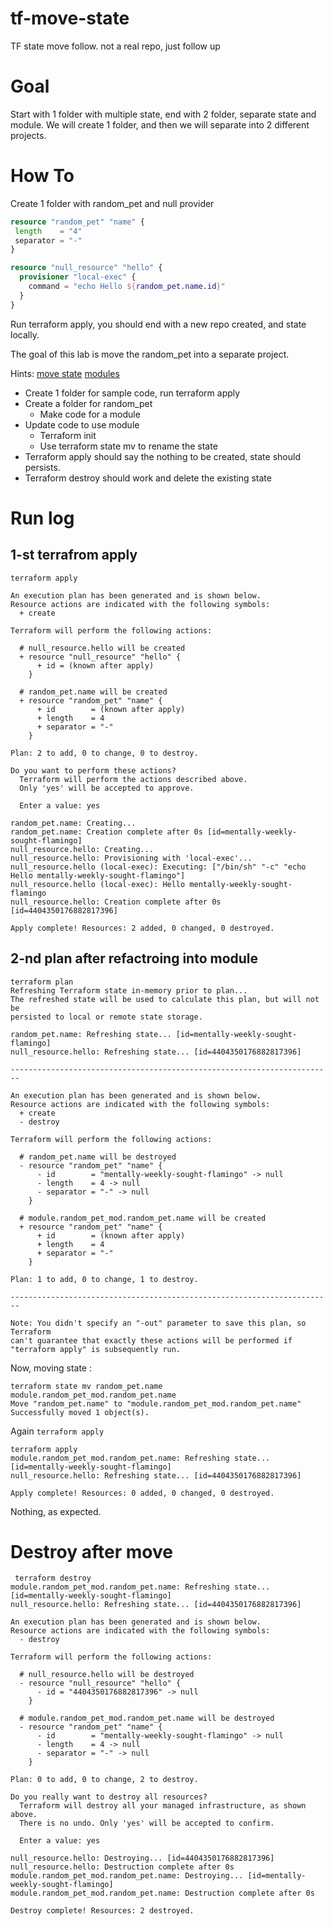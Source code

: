# tf-move-state
TF state move follow. not a real repo, just follow up

# Goal

Start with 1 folder with multiple state, end with 2 folder, separate state and module.
We will create 1 folder, and then we will separate into 2 different projects.

# How To 

Create 1 folder with random_pet and null provider

```terraform
resource "random_pet" "name" {
 length    = "4"
 separator = "-"
}

resource "null_resource" "hello" {
  provisioner "local-exec" {
    command = "echo Hello ${random_pet.name.id}"
  }
}
```

Run terraform apply, you should end with a new repo created, and state locally.

The goal of this lab is move the random_pet into a separate project.

Hints:
[move state](https://www.terraform.io/docs/commands/state/mv.html)
[modules](https://www.terraform.io/docs/configuration/modules.html)



- Create 1 folder for sample code, run terraform apply
- Create a folder for random_pet
  - Make code for a module
- Update code to use module
  - Terraform init
  - Use terraform state mv to rename the state
- Terraform apply should say the nothing to be created, state should persists.
- Terraform destroy should work and delete the existing state

# Run log 


## 1-st terrafrom apply 
```
terraform apply

An execution plan has been generated and is shown below.
Resource actions are indicated with the following symbols:
  + create

Terraform will perform the following actions:

  # null_resource.hello will be created
  + resource "null_resource" "hello" {
      + id = (known after apply)
    }

  # random_pet.name will be created
  + resource "random_pet" "name" {
      + id        = (known after apply)
      + length    = 4
      + separator = "-"
    }

Plan: 2 to add, 0 to change, 0 to destroy.

Do you want to perform these actions?
  Terraform will perform the actions described above.
  Only 'yes' will be accepted to approve.

  Enter a value: yes

random_pet.name: Creating...
random_pet.name: Creation complete after 0s [id=mentally-weekly-sought-flamingo]
null_resource.hello: Creating...
null_resource.hello: Provisioning with 'local-exec'...
null_resource.hello (local-exec): Executing: ["/bin/sh" "-c" "echo Hello mentally-weekly-sought-flamingo"]
null_resource.hello (local-exec): Hello mentally-weekly-sought-flamingo
null_resource.hello: Creation complete after 0s [id=4404350176882817396]

Apply complete! Resources: 2 added, 0 changed, 0 destroyed.
```

## 2-nd plan after refactroing into module 
```
terraform plan
Refreshing Terraform state in-memory prior to plan...
The refreshed state will be used to calculate this plan, but will not be
persisted to local or remote state storage.

random_pet.name: Refreshing state... [id=mentally-weekly-sought-flamingo]
null_resource.hello: Refreshing state... [id=4404350176882817396]

------------------------------------------------------------------------

An execution plan has been generated and is shown below.
Resource actions are indicated with the following symbols:
  + create
  - destroy

Terraform will perform the following actions:

  # random_pet.name will be destroyed
  - resource "random_pet" "name" {
      - id        = "mentally-weekly-sought-flamingo" -> null
      - length    = 4 -> null
      - separator = "-" -> null
    }

  # module.random_pet_mod.random_pet.name will be created
  + resource "random_pet" "name" {
      + id        = (known after apply)
      + length    = 4
      + separator = "-"
    }

Plan: 1 to add, 0 to change, 1 to destroy.

------------------------------------------------------------------------

Note: You didn't specify an "-out" parameter to save this plan, so Terraform
can't guarantee that exactly these actions will be performed if
"terraform apply" is subsequently run.
```
Now, moving state : 
```
terraform state mv random_pet.name module.random_pet_mod.random_pet.name 
Move "random_pet.name" to "module.random_pet_mod.random_pet.name"
Successfully moved 1 object(s).
```
Again `terraform apply`
```
terraform apply                                                         
module.random_pet_mod.random_pet.name: Refreshing state... [id=mentally-weekly-sought-flamingo]
null_resource.hello: Refreshing state... [id=4404350176882817396]

Apply complete! Resources: 0 added, 0 changed, 0 destroyed.
```
Nothing, as expected.

# Destroy after move

```
 terraform destroy
module.random_pet_mod.random_pet.name: Refreshing state... [id=mentally-weekly-sought-flamingo]
null_resource.hello: Refreshing state... [id=4404350176882817396]

An execution plan has been generated and is shown below.
Resource actions are indicated with the following symbols:
  - destroy

Terraform will perform the following actions:

  # null_resource.hello will be destroyed
  - resource "null_resource" "hello" {
      - id = "4404350176882817396" -> null
    }

  # module.random_pet_mod.random_pet.name will be destroyed
  - resource "random_pet" "name" {
      - id        = "mentally-weekly-sought-flamingo" -> null
      - length    = 4 -> null
      - separator = "-" -> null
    }

Plan: 0 to add, 0 to change, 2 to destroy.

Do you really want to destroy all resources?
  Terraform will destroy all your managed infrastructure, as shown above.
  There is no undo. Only 'yes' will be accepted to confirm.

  Enter a value: yes

null_resource.hello: Destroying... [id=4404350176882817396]
null_resource.hello: Destruction complete after 0s
module.random_pet_mod.random_pet.name: Destroying... [id=mentally-weekly-sought-flamingo]
module.random_pet_mod.random_pet.name: Destruction complete after 0s

Destroy complete! Resources: 2 destroyed.
```
